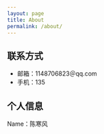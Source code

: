 ```yaml
---
layout: page
title: About
permalink: /about/
---
```

## 联系方式
- 邮箱：1148706823＠qq.com
- 手机：135
## 个人信息
Name：陈寒风
<!--stackedit_data:
eyJoaXN0b3J5IjpbLTYzODcwODI0OCwtODU4OTIxNTNdfQ==
-->